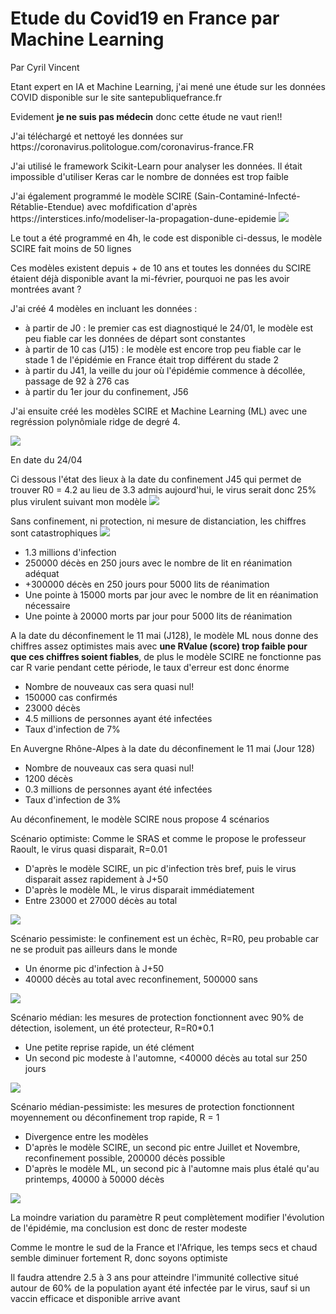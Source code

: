 <h1>Etude du Covid19 en France par Machine Learning</h1>
<p>Par Cyril Vincent</p>
<p>Etant expert en IA et Machine Learning, j'ai mené une étude sur les données COVID disponible sur le site santepubliquefrance.fr</p>
<p>Evidement <b>je ne suis pas médecin</b> donc cette étude ne vaut rien!!</p>
<p>J'ai téléchargé et nettoyé les données sur https://coronavirus.politologue.com/coronavirus-france.FR </p>
<p>J'ai utilisé le framework Scikit-Learn pour analyser les données. Il était impossible d'utiliser Keras car le nombre de données est trop faible</p>
<p>J'ai également programmé le modèle SCIRE (Sain-Contaminé-Infecté-Rétablie-Etendue) avec mofdification d'après https://interstices.info/modeliser-la-propagation-dune-epidemie
<img src="data/scir.png">
<p>Le tout a été programmé en 4h, le code est disponible ci-dessus, le modèle SCIRE fait moins de 50 lignes</p>
<p>Ces modèles existent depuis + de 10 ans et toutes les données du SCIRE étaient déjà disponible avant la mi-février, pourquoi ne pas les avoir montrées avant ?</p>
<p>J'ai créé 4 modèles en incluant les données :
    <ul>
        <li>à partir de J0 : le premier cas est diagnostiqué le 24/01, le modèle est peu fiable car les données de départ sont constantes</li>
        <li>à partir de 10 cas (J15) : le modèle est encore trop peu fiable car le stade 1 de l'épidémie en France était trop différent du stade 2</li>
        <li>à partir du J41, la veille du jour où l'épidémie commence à décollée, passage de 92 à 276 cas</li>
        <li>à partir du 1er jour du confinement, J56</li>
    </ul>
<p>J'ai ensuite créé les modèles SCIRE et Machine Learning (ML) avec une regréssion polynômiale ridge de degré 4.</p>
<img src="data/figure.png"/>
<p>En date du 24/04</p>
<p>Ci dessous l'état des lieux à la date du confinement J45 qui permet de trouver R0 = 4.2 au lieu de 3.3 admis aujourd'hui, le virus serait donc 25% plus virulent suivant mon modèle
<img src="data/figure45.png">
<p>Sans confinement, ni protection, ni mesure de distanciation, les chiffres sont catastrophiques
<img src="data/figure250.png">
<ul>
    <li>1.3 millions d'infection</li>
    <li>250000 décès en 250 jours avec le nombre de lit en réanimation adéquat</li>
    <li>+300000 décès en 250 jours pour 5000 lits de réanimation</li>
    <li>Une pointe à 15000 morts par jour avec le nombre de lit en réanimation nécessaire</li>
    <li>Une pointe à 20000 morts par jour pour 5000 lits de réanimation</li>
</ul>

<p>A la date du déconfinement le 11 mai (J128), le modèle ML nous donne des chiffres assez optimistes mais avec <b>une RValue (score) trop faible pour que ces chiffres soient fiables</b>, de plus le modèle SCIRE ne fonctionne pas car R varie pendant cette période, le taux d'erreur est donc énorme</b>
<ul>
    <li>Nombre de nouveaux cas sera quasi nul!</li>
    <li>150000 cas confirmés</li>
    <li>23000 décès</li>
    <li>4.5 millions de personnes ayant été infectées</li>
    <li>Taux d'infection de 7%</li>
</ul>
<p>En Auvergne Rhône-Alpes à la date du déconfinement le 11 mai (Jour 128)
<ul>
    <li>Nombre de nouveaux cas sera quasi nul!</li>
    <li>1200 décès</li>
    <li>0.3 millions de personnes ayant été infectées</li>
    <li>Taux d'infection de 3%</li>
</ul>
<p>Au déconfinement, le modèle SCIRE nous propose 4 scénarios
<p>Scénario optimiste: Comme le SRAS et comme le propose le professeur Raoult, le virus quasi disparait, R=0.01
    <ul>
        <li>D'après le modèle SCIRE, un pic d'infection très bref, puis le virus disparait assez rapidement à J+50</li>
        <li>D'après le modèle ML, le virus disparait immédiatement</li>
        <li>Entre 23000 et 27000 décès au total</li>
    </ul>
    <img src="data/figured1.png">
<p>Scénario pessimiste: le confinement est un échèc, R=R0, peu probable car ne se produit pas ailleurs dans le monde
    <ul>
        <li>Un énorme pic d'infection à J+50</li>
        <li>40000 décès au total avec reconfinement, 500000 sans</li>
    </ul>
    <img src="data/figured2.png">
<p>Scénario médian: les mesures de protection fonctionnent avec 90% de détection, isolement, un été protecteur, R=R0*0.1
    <ul>
        <li>Une petite reprise rapide, un été clément</li>
        <li>Un second pic modeste à l'automne, <40000 décès au total sur 250 jours</li>
    </ul>
    <img src="data/figured3.png">
<p>Scénario médian-pessimiste: les mesures de protection fonctionnent moyennement ou déconfinement trop rapide, R = 1
    <ul>
        <li>Divergence entre les modèles</li>
        <li>D'après le modèle SCIRE, un second pic entre Juillet et Novembre, reconfinement possible, 200000 décès possible</li>
        <li>D'après le modèle ML, un second pic à l'automne mais plus étalé qu'au printemps, 40000 à 50000 décès</li>
    </ul>
    <img src="data/figured4.png">
<p>La moindre variation du paramètre R peut complètement modifier l'évolution de l'épidémie, ma conclusion est donc de rester modeste</p>
<p>Comme le montre le sud de la France et l'Afrique, les temps secs et chaud semble diminuer fortement R, donc soyons optimiste</p>

Il faudra attendre 2.5 à 3 ans pour atteindre l'immunité collective situé autour de 60% de la population ayant été infectée par le virus, sauf si un vaccin efficace et disponible arrive avant

    


